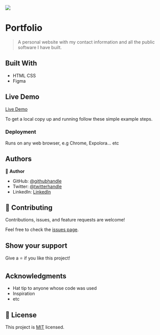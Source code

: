 ![](https://img.shields.io/badge/Microverse-blueviolet)

# Portfolio

> A personal website with my contact information and all the public software I have built.


## Built With

- HTML CSS
- Figma

## Live Demo

[Live Demo](https://tsohledev.github.io/Portfolio/)

To get a local copy up and running follow these simple example steps.

### Deployment

Runs on any web browser, e.g Chrome, Expolora... etc


## Authors

👤 **Author**

- GitHub: [@githubhandle](https://github.com/tsohleDev)
- Twitter: [@twitterhandle](https://twitter.com/RealTsohle)
- LinkedIn: [LinkedIn](https://www.linkedin.com/in/tsohle-mokhemisi-3687401b2/)

## 🤝 Contributing

Contributions, issues, and feature requests are welcome!

Feel free to check the [issues page](../../issues/).

## Show your support

Give a ⭐️ if you like this project!

## Acknowledgments

- Hat tip to anyone whose code was used
- Inspiration
- etc

## 📝 License

This project is [MIT](./LICENSE) licensed.
